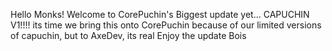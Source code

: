 Hello Monks! Welcome to CorePuchin's Biggest update yet...
CAPUCHIN V1!!!!
its time we bring this onto CorePuchin because of our limited versions of capuchin, but to AxeDev, its real
Enjoy the update Bois
